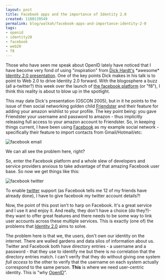 ```yaml
--- 
layout: post
title: Facebook apps and the importance of Identity 2.0
created: 1180139549
permalink: blog/walkah/facebook-apps-and-importance-identity-2-0
tags: 
- openid
- identity20
- facebook
- web20
- f8
---
```

<p>Those who have seen me speak about OpenID lately have noticed that I have become very fond of using "inspiration" from <a href="http://blame.ca/">Dick Hardt's</a> *awesome* <a href="http://identity20.com/media/OSCON2005/">Identity 2.0 presentation</a>.  One of the key points Dick makes in his talk is to point to Web 2.0 to drive Identity 2.0 forward. With the blogosphere a buzz (all a-twitter?) this week over the launch of <a href="http://developers.facebook.com/">the facebook platform</a> (or "f8"), I think this reality is about to blow up in the spotlight.</p>
<p>This may date Dick's presentation (OSCON 2005), but in it he points to the issue of then social networking golden child <a href="http://www.friendster.com/">Friendster</a> and their feature for adding your amazon wishlist to your profile. The key point being: you gave Friendster your username and password to amazon - thus implicitly releasing full access to your amazon account to Friendster. So, in keeping things current, I have been using <a href="http://www.facebook.com/">Facebook</a> as my example social network - specifically their feature to import contacts from Gmail/Hotmail/etc:</p>
<p><img src="http://walkah.net/sites/walkah.net/files/facebook-email.png" alt="facebook email" /></p>
<p>We can all see the problem here, right?</p>
<p>So, enter the Facebook platform and a whole slew of developers and service providers anxious to take advantage of that amazing Facebook user base. So now we get things like this:</p>
<p><img src="http://walkah.net/sites/walkah.net/files/facebook-twitter.png" alt="facebook twitter" /></p>
<p>To enable <a href="http://www.twitter.com/">twitter</a> support (as Facebook tells me 12 of my friends have already done), I have to give facebook my twitter account details?!</p>
<p>Now, the point of this post isn't to harp on Facebook. It's a great service and I use it and enjoy it. And really, they don't have a choice (do they?)- they want to offer great features and there needs to be some way to link user accounts across these multiple services. This is exactly (one of) the problems that <a href="http://identity20.com/">Identity 2.0</a> aims to solve.</p>
<p>The problem here is that we, the users, don't own our identity on the internet. There are walled gardens and data silos of information about us. Twitter and Facebook both have directory entries - a username and a password - that they use to identify me but there is no correlation that the directory entries match. I can't verify that they do without giving one system <em>full access</em> to the other to verify that the username on each system actually correspond to the same person. <strong>This</strong> is where we need user-centric identity. This is "why <a href="http://openid.net/">OpenID</a>".</p> 
